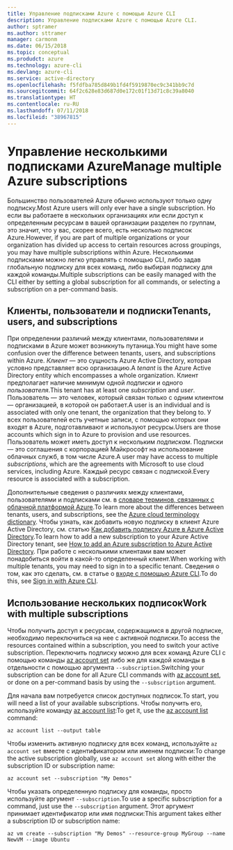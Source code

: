 ```yaml
---
title: Управление подписками Azure с помощью Azure CLI
description: Управление подписками Azure с помощью Azure CLI.
author: sptramer
ms.author: sttramer
manager: carmonm
ms.date: 06/15/2018
ms.topic: conceptual
ms.produdct: azure
ms.technology: azure-cli
ms.devlang: azure-cli
ms.service: active-directory
ms.openlocfilehash: f5fdfba785d849b1fd4f5919870ec9c341bb9c7d
ms.sourcegitcommit: 64f2c628e83d687d0e172c01f13d71c8c39a8040
ms.translationtype: HT
ms.contentlocale: ru-RU
ms.lasthandoff: 07/11/2018
ms.locfileid: "38967815"
---
```

# <a name="manage-multiple-azure-subscriptions"></a><span data-ttu-id="b3f90-103">Управление несколькими подписками Azure</span><span class="sxs-lookup"><span data-stu-id="b3f90-103">Manage multiple Azure subscriptions</span></span>

<span data-ttu-id="b3f90-104">Большинство пользователей Azure обычно используют только одну подписку.</span><span class="sxs-lookup"><span data-stu-id="b3f90-104">Most Azure users will only ever have a single subscription.</span></span> <span data-ttu-id="b3f90-105">Но если вы работаете в нескольких организациях или если доступ к определенным ресурсам в вашей организации разделен по группам, это значит, что у вас, скорее всего, есть несколько подписок Azure.</span><span class="sxs-lookup"><span data-stu-id="b3f90-105">However, if you are part of multiple organizations or your organization has divided up access to certain resources across groupings, you may have multiple subscriptions within Azure.</span></span> <span data-ttu-id="b3f90-106">Несколькими подписками можно легко управлять с помощью CLI, либо задав глобальную подписку для всех команд, либо выбирая подписку для каждой команды.</span><span class="sxs-lookup"><span data-stu-id="b3f90-106">Multiple subscriptions can be easily managed with the CLI either by setting a global subscription for all commands, or selecting a subscription on a per-command basis.</span></span>

## <a name="tenants-users-and-subscriptions"></a><span data-ttu-id="b3f90-107">Клиенты, пользователи и подписки</span><span class="sxs-lookup"><span data-stu-id="b3f90-107">Tenants, users, and subscriptions</span></span>

<span data-ttu-id="b3f90-108">При определении различий между клиентами, пользователями и подписками в Azure может возникнуть путаница.</span><span class="sxs-lookup"><span data-stu-id="b3f90-108">You might have some confusion over the difference between tenants, users, and subscriptions within Azure.</span></span> <span data-ttu-id="b3f90-109">_Клиент_ — это сущность Azure Active Directory, которая условно представляет всю организацию.</span><span class="sxs-lookup"><span data-stu-id="b3f90-109">A _tenant_ is the Azure Active Directory entity which encompasses a whole organization.</span></span> <span data-ttu-id="b3f90-110">Клиент предполагает наличие минимум одной _подписки_ и одного _пользователя_.</span><span class="sxs-lookup"><span data-stu-id="b3f90-110">This tenant has at least one _subscription_ and _user_.</span></span> <span data-ttu-id="b3f90-111">Пользователь — это человек, который связан только с одним клиентом — организацией, в которой он работает.</span><span class="sxs-lookup"><span data-stu-id="b3f90-111">A user is an individual and is associated with only one tenant, the organization that they belong to.</span></span> <span data-ttu-id="b3f90-112">У всех пользователей есть учетные записи, с помощью которых они входят в Azure, подготавливают и используют ресурсы.</span><span class="sxs-lookup"><span data-stu-id="b3f90-112">Users are those accounts which sign in to Azure to provision and use resources.</span></span>
<span data-ttu-id="b3f90-113">Пользователь может иметь доступ к нескольким _подпискам_. Подписки — это соглашения с корпорацией Майкрософт на использование облачных служб, в том числе Azure.</span><span class="sxs-lookup"><span data-stu-id="b3f90-113">A user may have access to multiple _subscriptions_, which are the agreements with Microsoft to use cloud services, including Azure.</span></span> <span data-ttu-id="b3f90-114">Каждый ресурс связан с подпиской.</span><span class="sxs-lookup"><span data-stu-id="b3f90-114">Every resource is associated with a subscription.</span></span>

<span data-ttu-id="b3f90-115">Дополнительные сведения о различиях между клиентами, пользователями и подписками см. в [словаре терминов, связанных с облачной платформой Azure](/azure/azure-glossary-cloud-terminology).</span><span class="sxs-lookup"><span data-stu-id="b3f90-115">To learn more about the differences between tenants, users, and subscriptions, see the [Azure cloud terminology dictionary](/azure/azure-glossary-cloud-terminology).</span></span>  <span data-ttu-id="b3f90-116">Чтобы узнать, как добавить новую подписку в клиент Azure Active Directory, см. статью [Как добавить подписку Azure в Azure Active Directory](/azure/active-directory/active-directory-how-subscriptions-associated-directory).</span><span class="sxs-lookup"><span data-stu-id="b3f90-116">To learn how to add a new subscription to your Azure Active Directory tenant, see [How to add an Azure subscription to Azure Active Directory](/azure/active-directory/active-directory-how-subscriptions-associated-directory).</span></span>
<span data-ttu-id="b3f90-117">При работе с несколькими клиентами вам может понадобиться войти в какой-то определенный клиент.</span><span class="sxs-lookup"><span data-stu-id="b3f90-117">When working with multiple tenants, you may need to sign in to a specific tenant.</span></span> <span data-ttu-id="b3f90-118">Сведения о том, как это сделать, см. в статье о [входе с помощью Azure CLI](/cli/azure/authenticate-azure-cli).</span><span class="sxs-lookup"><span data-stu-id="b3f90-118">To do this, see [Sign in with Azure CLI](/cli/azure/authenticate-azure-cli).</span></span>

## <a name="work-with-multiple-subscriptions"></a><span data-ttu-id="b3f90-119">Использование нескольких подписок</span><span class="sxs-lookup"><span data-stu-id="b3f90-119">Work with multiple subscriptions</span></span>

<span data-ttu-id="b3f90-120">Чтобы получить доступ к ресурсам, содержащимся в другой подписке, необходимо переключиться на нее с активной подписки.</span><span class="sxs-lookup"><span data-stu-id="b3f90-120">To access the resources contained within a subscription, you need to switch your active subscription.</span></span> <span data-ttu-id="b3f90-121">Переключить подписку можно для всех команд Azure CLI с помощью команды [az account set](/cli/azure/account#az-account-set) либо же для каждой команды в отдельности с помощью аргумента `--subscription`.</span><span class="sxs-lookup"><span data-stu-id="b3f90-121">Switching your subscription can be done for all Azure CLI commands with [az account set](/cli/azure/account#az-account-set), or done on a per-command basis by using the `--subscription` argument.</span></span>

<span data-ttu-id="b3f90-122">Для начала вам потребуется список доступных подписок.</span><span class="sxs-lookup"><span data-stu-id="b3f90-122">To start, you will need a list of your available subscriptions.</span></span> <span data-ttu-id="b3f90-123">Чтобы получить его, используйте команду [az account list](/cli/azure/account#az-account-list):</span><span class="sxs-lookup"><span data-stu-id="b3f90-123">To get it, use the [az account list](/cli/azure/account#az-account-list) command:</span></span>

```azurecli-interactive
az account list --output table
```

<span data-ttu-id="b3f90-124">Чтобы изменить активную подписку для всех команд, используйте `az account set` вместе с идентификатором или именем подписки:</span><span class="sxs-lookup"><span data-stu-id="b3f90-124">To change the active subscription globally, use `az account set` along with either the subscription ID or subscription name:</span></span>

```azurecli-interactive
az account set --subscription "My Demos"
```

<span data-ttu-id="b3f90-125">Чтобы указать определенную подписку для команды, просто используйте аргумент `--subscription`.</span><span class="sxs-lookup"><span data-stu-id="b3f90-125">To use a specific subscription for a command, just use the `--subscription` argument.</span></span> <span data-ttu-id="b3f90-126">Этот аргумент принимает идентификатор или имя подписки:</span><span class="sxs-lookup"><span data-stu-id="b3f90-126">This argument takes either a subscription ID or subscription name:</span></span>

```azurecli-interactive
az vm create --subscription "My Demos" --resource-group MyGroup --name NewVM --image Ubuntu
```
